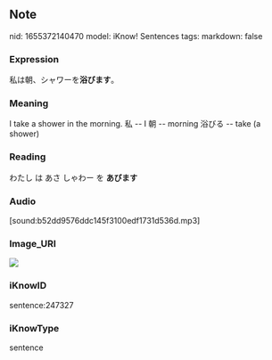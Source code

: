 ## Note
nid: 1655372140470
model: iKnow! Sentences
tags: 
markdown: false

### Expression
私は朝、シャワーを<b>浴びます</b>。

### Meaning
I take a shower in the morning.
私 -- I
朝 -- morning
浴びる -- take (a shower)

### Reading
わたし は あさ しゃわー を <b>あびます</b>

### Audio
[sound:b52dd9576ddc145f3100edf1731d536d.mp3]

### Image_URI
<img src="ce008d12b3797fc407004d3bf842bafe.jpg">

### iKnowID
sentence:247327

### iKnowType
sentence
